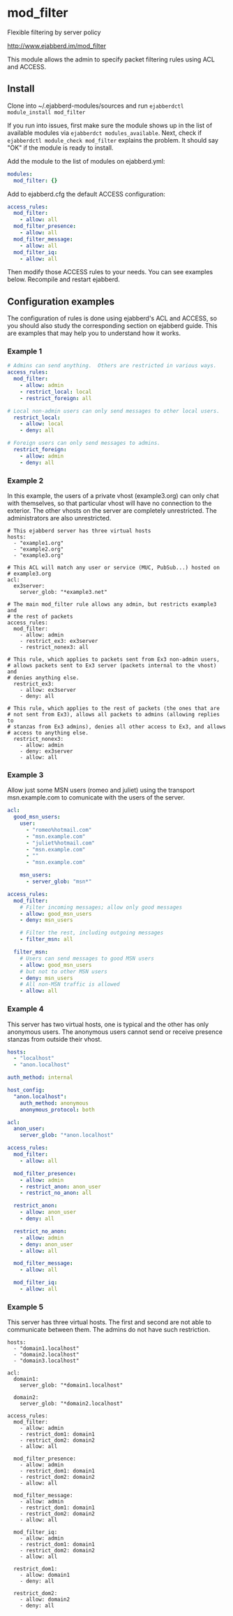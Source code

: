 mod_filter
==========

Flexible filtering by server policy

http://www.ejabberd.im/mod_filter

This module allows the admin to specify packet filtering rules using
ACL and ACCESS.

## Install

Clone into ~/.ejabberd-modules/sources and run `ejabberdctl module_install
mod_filter`

If you run into issues, first make sure the module shows up in the
list of available modules via `ejabberdct modules_available`.  Next,
check if `ejabberdctl module_check mod_filter` explains the problem.
It should say "OK" if the module is ready to install.

Add the module to the list of modules on ejabberd.yml:

``` yml
modules:
  mod_filter: {}
```

Add to ejabberd.cfg the default ACCESS configuration:

``` yml
access_rules:
  mod_filter:
    - allow: all
  mod_filter_presence:
    - allow: all
  mod_filter_message:
    - allow: all
  mod_filter_iq:
    - allow: all
```
Then modify those ACCESS rules to your needs. You can see examples below.
Recompile and restart ejabberd.

## Configuration examples

The configuration of rules is done using ejabberd's ACL and ACCESS, so
you should also study the corresponding section on ejabberd guide. This
are examples that may help you to understand how it works.

### Example 1

``` yml
# Admins can send anything.  Others are restricted in various ways.
access_rules:
  mod_filter:
    - allow: admin
    - restrict_local: local
    - restrict_foreign: all

# Local non-admin users can only send messages to other local users.
  restrict_local:
    - allow: local
    - deny: all

# Foreign users can only send messages to admins.
  restrict_foreign:
    - allow: admin
    - deny: all
```

### Example 2

In this example, the users of a private vhost (example3.org) can only chat
with themselves, so that particular vhost will have no connection to the
exterior. The other vhosts on the server are completely unrestricted. The
administrators are also unrestricted.

```
# This ejabberd server has three virtual hosts
hosts:
  - "example1.org"
  - "example2.org"
  - "example3.org"

# This ACL will match any user or service (MUC, PubSub...) hosted on
# example3.org
acl:
  ex3server:
    server_glob: "*example3.net"

# The main mod_filter rule allows any admin, but restricts example3 and
# the rest of packets
access_rules:
  mod_filter:
    - allow: admin
    - restrict_ex3: ex3server
    - restrict_nonex3: all

# This rule, which applies to packets sent from Ex3 non-admin users,
# allows packets sent to Ex3 server (packets internal to the vhost) and
# denies anything else.
  restrict_ex3:
    - allow: ex3server
    - deny: all

# This rule, which applies to the rest of packets (the ones that are
# not sent from Ex3), allows all packets to admins (allowing replies to
# stanzas from Ex3 admins), denies all other access to Ex3, and allows
# access to anything else.
  restrict_nonex3:
    - allow: admin
    - deny: ex3server
    - allow: all
```

### Example 3

Allow just some MSN users (romeo and juliet) using the transport
msn.example.com to comunicate with the users of the server.

``` yml
acl:
  good_msn_users:
    user:
      - "romeo%hotmail.com"
      - "msn.example.com"
      - "juliet%hotmail.com"
      - "msn.example.com"
      - ""
      - "msn.example.com"

    msn_users:
      - server_glob: "msn*"

access_rules:
  mod_filter:
    # Filter incoming messages; allow only good messages
    - allow: good_msn_users
    - deny: msn_users

    # Filter the rest, including outgoing messages
    - filter_msn: all

  filter_msn:
    # Users can send messages to good MSN users
    - allow: good_msn_users
    # but not to other MSN users
    - deny: msn_users
    # All non-MSN traffic is allowed
    - allow: all
```

### Example 4

This server has two virtual hosts, one is typical and the other has only
anonymous users. The anonymous users cannot send or receive presence
stanzas from outside their vhost.

``` yml
hosts:
  - "localhost"
  - "anon.localhost"

auth_method: internal

host_config:
  "anon.localhost":
    auth_method: anonymous
    anonymous_protocol: both

acl:
  anon_user:
    server_glob: "*anon.localhost"

access_rules:
  mod_filter:
    - allow: all

  mod_filter_presence:
    - allow: admin
    - restrict_anon: anon_user
    - restrict_no_anon: all

  restrict_anon:
    - allow: anon_user
    - deny: all

  restrict_no_anon:
    - allow: admin
    - deny: anon_user
    - allow: all

  mod_filter_message:
    - allow: all

  mod_filter_iq:
    - allow: all
```

### Example 5

This server has three virtual hosts. The first and second are not able
to communicate between them. The admins do not have such restriction.

```
hosts:
  - "domain1.localhost"
  - "domain2.localhost"
  - "domain3.localhost"

acl:
  domain1:
    server_glob: "*domain1.localhost"

  domain2:
    server_glob: "*domain2.localhost"

access_rules:
  mod_filter:
    - allow: admin
    - restrict_dom1: domain1
    - restrict_dom2: domain2
    - allow: all

  mod_filter_presence:
    - allow: admin
    - restrict_dom1: domain1
    - restrict_dom2: domain2
    - allow: all

  mod_filter_message:
    - allow: admin
    - restrict_dom1: domain1
    - restrict_dom2: domain2
    - allow: all

  mod_filter_iq:
    - allow: admin
    - restrict_dom1: domain1
    - restrict_dom2: domain2
    - allow: all

  restrict_dom1:
    - allow: domain1
    - deny: all

  restrict_dom2:
    - allow: domain2
    - deny: all
```
